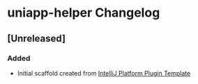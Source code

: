<!-- Keep a Changelog guide -> https://keepachangelog.com -->

# uniapp-helper Changelog

## [Unreleased]
### Added
- Initial scaffold created from [IntelliJ Platform Plugin Template](https://github.com/JetBrains/intellij-platform-plugin-template)
